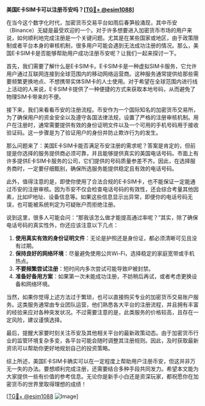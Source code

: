 **美国E卡SIM卡可以注册币安吗？[[TG💪+ @esim1088](https://t.me/s/esim1088)]**

在当今这个数字化时代，加密货币交易平台如雨后春笋般涌现，其中币安（Binance）无疑是最受欢迎的一个。对于许多想要进入加密货币市场的用户来说，如何顺利地完成注册是一个关键问题。尤其是在某些国家或地区，由于政策限制或者平台本身的审核机制，很多用户可能会遇到无法成功注册的情况。那么，美国E卡SIM卡是否能够帮助用户成功注册币安呢？让我们一起来探讨一下。

首先，我们需要了解什么是E卡SIM卡。E卡SIM卡是一种虚拟SIM卡服务，它允许用户通过互联网连接到全球范围内的移动网络运营商。这种服务通常提供给那些需要频繁更换地点、不想携带实体SIM卡的人士使用。对于希望在全球范围内进行线上活动的人来说，E卡SIM卡提供了一种便捷的方式来获取本地号码，从而避免了物理SIM卡带来的不便。

接下来，我们来看看币安的注册流程。币安作为一个国际知名的加密货币交易所，为了确保用户的资金安全以及遵守各国法律法规，设置了严格的注册审核机制。用户在注册时，通常需要提供有效的身份证明文件以及一个可用的手机号码用于接收验证码。这一步骤是为了验证用户的身份并防止欺诈行为的发生。

那么问题来了：美国E卡SIM卡能否满足币安注册的需求呢？答案是肯定的，但前提是你选择的服务提供商必须可靠，并且能够提供真实的美国电话号码。市面上有许多提供E卡SIM卡服务的公司，它们提供的号码质量参差不齐。因此，在选择服务商时，一定要仔细甄别，确保所选服务能提供稳定且有效的电话号码。

此外，值得注意的是，即使你使用了合法合规的E卡SIM卡，也不能保证一定能通过币安的注册审核。因为币安不仅会检查电话号码的有效性，还会综合考量其他因素，比如IP地址、设备信息等。如果这些信息显示出异常，即便你的电话号码无误，也可能被系统判定为可疑账户而拒绝注册。

说到这里，很多人可能会问：“那我该怎么做才能提高通过率呢？”其实，除了确保电话号码的真实性外，你还应该注意以下几点：

1. **使用真实有效的身份证明文件**：无论是护照还是身份证，都必须清晰可见且没有过期。
2. **保持良好的网络环境**：尽量避免使用公共Wi-Fi，选择稳定的家庭宽带或手机热点。
3. **不要频繁尝试注册**：短时间内多次尝试可能导致IP被封禁。
4. **准备好备用方案**：如果第一次未能成功注册，不妨稍后再试，或者考虑更换设备和网络环境。

当然，如果你觉得上述方法过于繁琐，也可以直接购买专业的加密货币交易账户服务。这类服务通常由专业团队运营，他们熟悉各大平台的注册流程，并且拥有丰富的经验来应对各种突发状况。不过需要注意的是，此类服务的价格较高，且存在一定风险，建议谨慎选择。

最后，提醒大家要时刻关注币安及其他相关平台的最新政策动态。由于加密货币行业的监管环境复杂多变，各平台可能会随时调整其注册规则。因此，及时获取最新资讯可以帮助你更好地规划自己的投资策略。

综上所述，美国E卡SIM卡确实可以在一定程度上帮助用户注册币安，但这并非万无一失的办法。要想顺利完成注册，还需要结合多种手段共同发力。希望本文能为大家提供一些有价值的参考信息。无论你是新手小白还是资深玩家，都祝愿你在加密货币的世界里取得理想的成绩！

[[TG💪+ @esim1088](https://t.me/s/esim1088) ![Image](https://i.postimg.cc/4NQfJmqS/Snipaste-2025-05-13-00-14-12.png)]